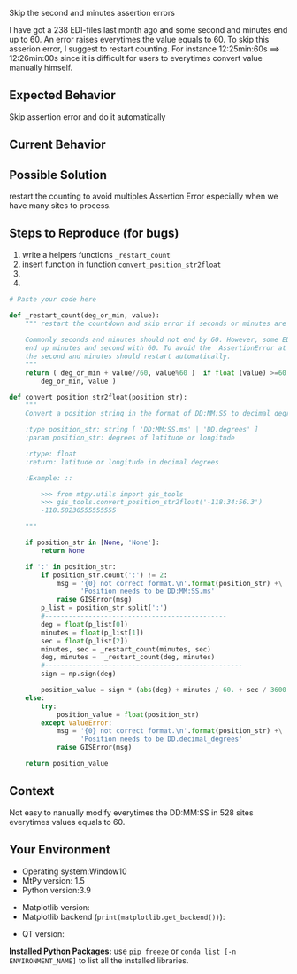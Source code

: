 <!--- Provide a general summary of your changes in the Title above -->

<!--- To help us understand and resolve your issue, please fill out the form to the best of your ability.-->
<!--- You can feel free to delete the sections that do not apply.-->

Skip the second and minutes assertion errors 

I have got a 238 EDI-files last month  ago and some second and minutes end up to 60. An error raises everytimes the value equals to 60. 
To skip this asserion error, I suggest to restart counting. For instance 12:25min:60s ==> 12:26min:00s since it is difficult for users to everytimes convert 
value manually himself. 


## Expected Behavior
<!--- If you're describing a bug, tell us what should happen -->
<!--- If you're suggesting a change/improvement, tell us how it should work -->
Skip assertion error and do it automatically 

## Current Behavior
<!--- If describing a bug, tell us what happens instead of the expected behavior -->
<!--- If suggesting a change/improvement, explain the difference from current behavior -->

## Possible Solution
<!--- Not obligatory, but suggest a fix/reason for the bug, -->
<!--- or ideas how to implement the addition or change -->
restart the counting to avoid multiples Assertion Error especially when we have many sites to process.

## Steps to Reproduce (for bugs)
<!--- Provide a link to a live example, or an unambiguous set of steps to -->
<!--- reproduce this bug. Include code to reproduce, if relevant -->
1. write a helpers functions `_restart_count`
2. insert function in function `convert_position_str2float` 
3.
4.

<!--- A minimum code snippet required to reproduce the bug, also minimizing the number of dependencies required-->

```python
# Paste your code here

def _restart_count(deg_or_min, value):
    """ restart the countdown and skip error if seconds or minutes are equal to 60. 
    
    Commonly seconds and minutes should not end by 60. However, some EDI-files rewritten by some hardwares
    end up minutes and second with 60. To avoid the  AssertionError at everytimes the mtobj is created,
    the second and minutes should restart automatically.   
    """
    return ( deg_or_min + value//60, value%60 )  if float (value) >=60. else (
        deg_or_min, value )  

def convert_position_str2float(position_str):
    """
    Convert a position string in the format of DD:MM:SS to decimal degrees

    :type position_str: string [ 'DD:MM:SS.ms' | 'DD.degrees' ]
    :param position_str: degrees of latitude or longitude

    :rtype: float
    :return: latitude or longitude in decimal degrees

    :Example: ::

        >>> from mtpy.utils import gis_tools
        >>> gis_tools.convert_position_str2float('-118:34:56.3')
        -118.58230555555555

    """

    if position_str in [None, 'None']:
        return None

    if ':' in position_str:
        if position_str.count(':') != 2:
            msg = '{0} not correct format.\n'.format(position_str) +\
                  'Position needs to be DD:MM:SS.ms'
            raise GISError(msg)
        p_list = position_str.split(':')
        #----------------------------------------------
        deg = float(p_list[0])
        minutes = float(p_list[1])
        sec = float(p_list[2])
        minutes, sec = _restart_count(minutes, sec) 
        deg, minutes =  _restart_count(deg, minutes) 
        #--------------------------------------------------
        sign = np.sign(deg)

        position_value = sign * (abs(deg) + minutes / 60. + sec / 3600.)
    else:
        try:
            position_value = float(position_str)
        except ValueError:
            msg = '{0} not correct format.\n'.format(position_str) +\
                  'Position needs to be DD.decimal_degrees'
            raise GISError(msg)

    return position_value
```

## Context
<!--- How has this issue affected you? What are you trying to accomplish? -->
<!--- Providing context helps us come up with a solution that is most useful in the real world -->
Not easy to nanually modify everytimes the DD:MM:SS in 528 sites everytimes values equals to 60. 

## Your Environment
<!--- Include as many relevant details about the environment you experienced the bug in -->
  * Operating system:Window10
  * MtPy version: 1.5
  * Python version:3.9
<!---if it is data visualization related, also provide-->
  * Matplotlib version:
  * Matplotlib backend (`print(matplotlib.get_backend())`):
<!---if it is graphical user interface (GUI) related-->
  * QT version:

**Installed Python Packages:**
use `pip freeze` or `conda list [-n ENVIRONMENT_NAME]` to list all the installed libraries.

